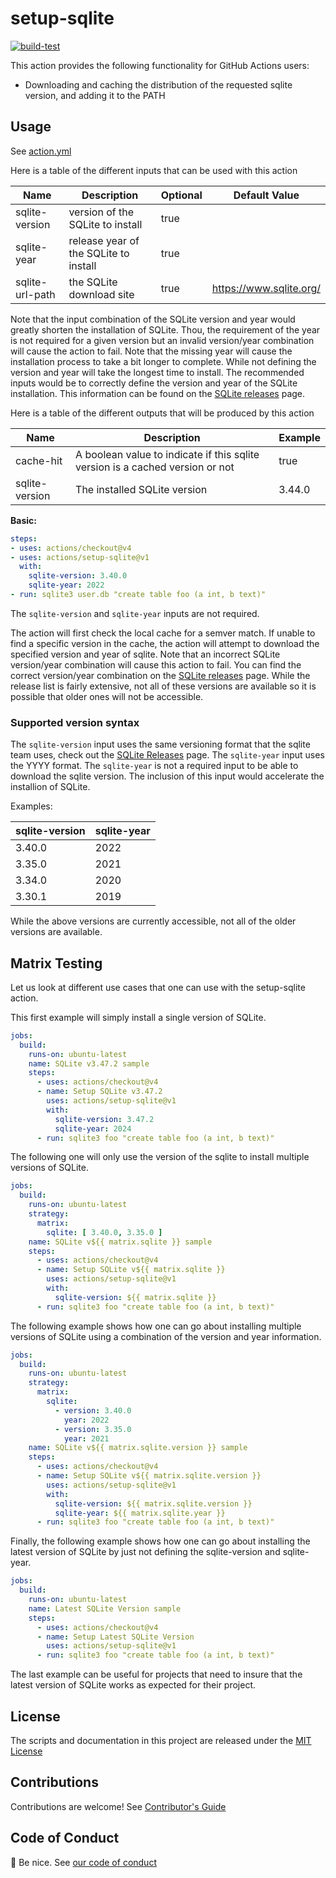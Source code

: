 # setup-sqlite

[![build-test](https://github.com/ccorsi/setup-sqlite/actions/workflows/test.yml/badge.svg)](https://github.com/ccorsi/setup-sqlite/actions/workflows/test.yml)
<!-- [![versions](https://github.com/ccorsi/setup-sqlite/actions/workflows/versions.yml/badge.svg)](https://github.com/ccorsi/setup-sqlite/actions/workflows/versions.yml)
[![proxy](https://github.com/ccorsi/setup-sqlite/actions/workflows/proxy.yml/badge.svg)](https://github.com/ccorsi/setup-sqlite/actions/workflows/proxy.yml) -->

This action provides the following functionality for GitHub Actions users:

- Downloading and caching the distribution of the requested sqlite version, and adding it to the PATH

## Usage

See [action.yml](action.yml)

Here is a table of the different inputs that can be used with this action

| Name | Description | Optional | Default Value |
| ---- | ----------- | -------- | ------------- |
| sqlite-version | version of the SQLite to install | true |  |
| sqlite-year | release year of the SQLite to install | true |  |
| sqlite-url-path | the SQLite download site | true | https://www.sqlite.org/ |

Note that the input combination of the SQLite version and year would greatly shorten the installation of SQLite.  Thou,
the requirement of the year is not required for a given version but an invalid version/year combination will cause the
action to fail.  Note that the missing year will cause the installation process to take a bit longer to complete.
While not defining the version and year will take the longest time to install.  The recommended inputs would be to
correctly define the version and year of the SQLite installation.  This information can be found on the
[SQLite releases](https://www.sqlite.org/chronology.html) page.

Here is a table of the different outputs that will be produced by this action

 | Name | Description | Example |
 | --- | --- | --- |
 | cache-hit | A boolean value to indicate if this sqlite version is a cached version or not | true |
 | sqlite-version | The installed SQLite version | 3.44.0 |

**Basic:**

```yaml
steps:
- uses: actions/checkout@v4
- uses: actions/setup-sqlite@v1
  with:
    sqlite-version: 3.40.0
    sqlite-year: 2022
- run: sqlite3 user.db "create table foo (a int, b text)"
```

The `sqlite-version` and `sqlite-year` inputs are not required.

The action will first check the local cache for a semver match. If unable to find a specific version in the cache, the
action will attempt to download the specified version and year of sqlite.  Note that an incorrect SQLite version/year
combination will cause this action to fail.  You can find the correct version/year combination on the
[SQLite releases](https://www.sqlite.org/chronology.html) page.  While the release list is fairly extensive, not all of
these versions are available so it is possible that older ones will not be accessible.

### Supported version syntax

The `sqlite-version` input uses the same versioning format that the sqlite team uses, check out the
[SQLite Releases](https://www.sqlite.org/chronology.html) page.  The `sqlite-year` input uses the YYYY format.  The `sqlite-year`
is not a required input to be able to download the sqlite version.  The inclusion of this input would accelerate the installion
of SQLite.

Examples:

| sqlite-version | sqlite-year |
| -------------- | ----------- |
| 3.40.0 | 2022 |
| 3.35.0 | 2021 |
| 3.34.0 | 2020 |
| 3.30.1 | 2019 |

While the above versions are currently accessible, not all of the older versions are available.

## Matrix Testing

Let us look at different use cases that one can use with the setup-sqlite action.

This first example will simply install a single version of SQLite.

```yaml
jobs:
  build:
    runs-on: ubuntu-latest
    name: SQLite v3.47.2 sample
    steps:
      - uses: actions/checkout@v4
      - name: Setup SQLite v3.47.2
        uses: actions/setup-sqlite@v1
        with:
          sqlite-version: 3.47.2
          sqlite-year: 2024
      - run: sqlite3 foo "create table foo (a int, b text)"
```

The following one will only use the version of the sqlite to install multiple versions of SQLite.

```yaml
jobs:
  build:
    runs-on: ubuntu-latest
    strategy:
      matrix:
        sqlite: [ 3.40.0, 3.35.0 ]
    name: SQLite v${{ matrix.sqlite }} sample
    steps:
      - uses: actions/checkout@v4
      - name: Setup SQLite v${{ matrix.sqlite }}
        uses: actions/setup-sqlite@v1
        with:
          sqlite-version: ${{ matrix.sqlite }}
      - run: sqlite3 foo "create table foo (a int, b text)"
```

The following example shows how one can go about installing multiple versions of SQLite using a
combination of the version and year information.

```yaml
jobs:
  build:
    runs-on: ubuntu-latest
    strategy:
      matrix:
        sqlite:
          - version: 3.40.0
            year: 2022
          - version: 3.35.0
            year: 2021
    name: SQLite v${{ matrix.sqlite.version }} sample
    steps:
      - uses: actions/checkout@v4
      - name: Setup SQLite v${{ matrix.sqlite.version }}
        uses: actions/setup-sqlite@v1
        with:
          sqlite-version: ${{ matrix.sqlite.version }}
          sqlite-year: ${{ matrix.sqlite.year }}
      - run: sqlite3 foo "create table foo (a int, b text)"
```

Finally, the following example shows how one can go about installing the latest version of SQLite
by just not defining the sqlite-version and sqlite-year.

```yaml
jobs:
  build:
    runs-on: ubuntu-latest
    name: Latest SQLite Version sample
    steps:
      - uses: actions/checkout@v4
      - name: Setup Latest SQLite Version
        uses: actions/setup-sqlite@v1
      - run: sqlite3 foo "create table foo (a int, b text)"
```

The last example can be useful for projects that need to insure that the latest version of SQLite
works as expected for their project.

## License

The scripts and documentation in this project are released under the [MIT License](LICENSE)

## Contributions

Contributions are welcome! See [Contributor's Guide](docs/contributors.md)

## Code of Conduct

:wave: Be nice. See [our code of conduct](CODE_OF_CONDUCT.md)
